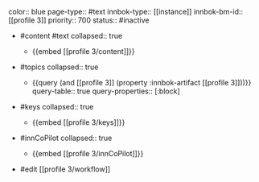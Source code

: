 color:: blue
page-type:: #text
innbok-type:: [[instance]]
innbok-bm-id:: [[profile 3]]
priority:: 700
status:: #inactive

- #content #text
  collapsed:: true
	- {{embed [[profile 3/content]]}}
- #topics
   collapsed:: true
    - {{query (and [[profile 3]] (property :innbok-artifact [[profile 3]]))}}
      query-table:: true
      query-properties:: [:block]
- #keys
  collapsed:: true
	- {{embed [[profile 3/keys]]}}
- #innCoPilot
   collapsed:: true
	 - {{embed [[profile 3/innCoPilot]]}}

- #edit [[profile 3/workflow]]

